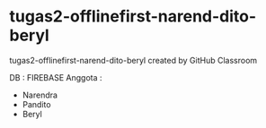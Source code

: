 # tugas2-offlinefirst-narend-dito-beryl
tugas2-offlinefirst-narend-dito-beryl created by GitHub Classroom

DB : FIREBASE
Anggota :
- Narendra
- Pandito
- Beryl
